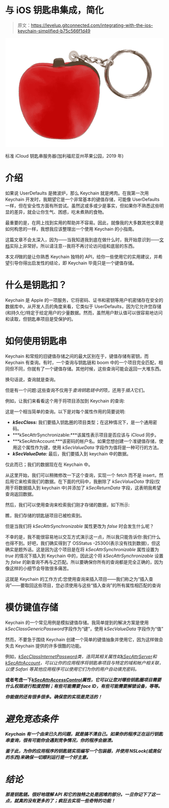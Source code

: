 # 与 iOS 钥匙串集成，简化

> 原文：<https://levelup.gitconnected.com/integrating-with-the-ios-keychain-simplified-b75c566f1d49>

![](img/1eb3fe4a7addae9ff0a108e06dd9981b.png)

标准 iCloud 钥匙串服务器(加利福尼亚州苹果公园，2019 年)

# 介绍

如果说 UserDefaults 是微波炉，那么 Keychain 就是烤肉。在我第一次用 Keychain 开发时，我期望它是一个非常基本的键值存储，可能像 UserDefaults 一样，但在安全性方面有所尝试。虽然这或多或少是事实，但如果你不熟悉这些明显的差异，就会让你生气、困惑，吃未煮熟的食物。

最重要的是，在网上找到实用的帮助并不容易。因此，就像我的大多数其他文章是如何构思的一样，我想我应该整理出一个使用 Keychain 的小指南。

这篇文章不会太深入，因为——当我知道我到底在做什么时，我开始意识到——[文档](https://developer.apple.com/documentation/security/keychain_services)实际上非常好。所以请注意--我将不再讨论访问组和底层的东西。

本文*将*做的是让你熟悉 Keychain 独特的 API，给你一些使用它的实用建议，并希望引导你得出启发性的结论，即 Keychain 毕竟只是一个键值存储。

# 什么是钥匙扣？

Keychain 是 Apple 的一项服务，它将密码、证书和密钥等用户机密储存在安全的数据库中。从开发人员的角度来看，它类似于 UserDefaults，因为它允许您存储(和持久化)特定于给定用户的少量数据。然而，虽然用户默认值可以很容易地访问和读取，但钥匙串项目是受保护的。

# 如何使用钥匙串

Keychain 和常规的旧键值存储之间的最大区别在于，键值存储有密钥，而 Keychain 有查询。有时，一个查询与钥匙链和 boom 中的一个项目完全匹配，相同但不同，你就有了一个键值存储。其他时候，这些查询可能会返回一大堆东西。

换句话说，查询就是查询。

但是有一个问题:这些查询不仅用于*查询钥匙链中的*项，还用于*插入*它们。

例如，让我们来看看这个用于将项目添加到 Keychain 的查询:

这是一个相当简单的查询。以下是对每个属性作用的简要说明:

*   ***kSecClass:*** 我们要插入钥匙圈的项目类型；在这种情况下，是一个通用密码。
*   ***kSecAttrSynchronizable:***该属性表示项目是否应该与 iCloud 同步。
*   ***kSecAttrAccount:***该密码的帐户名。如果您想创建一个准键值存储，使用这个属性作为键，使用 *kSecValueData* 字段作为值将是一种可行的方法。
*   ***kSecValueData:*** 最后，我们要插入到 keychain 中的数据。

仅此而已；我们的数据现在在 Keychain 中。

从这里开始，我们可以稍微修改一下这个查询，实现一个 fetch 而不是 insert，然后用它来检索我们的数据。在下面的代码中，我删除了 *kSecValueData* 字段(仅用于将数据插入到 keychain 中)并添加了 *kSecReturnData* 字段，这表明我希望查询返回数据。

然后，我们可以使用查询来检索我们刚才存储的数据，如下所示:

瞧，我们存储的钥匙链项目已被检索到。

但是当我们将 *kSecAttrSynchronizable* 属性更改为 *false* 时会发生什么呢？

不幸的是，我不能很容易地以交互方式演示这一点，所以我只能告诉你:我们什么也得不到。好吧，我们确实得到了 OSStatus -25300(表示没有找到数据)，但这确实是题外话。这是因为这个项目是在将 *kSecAttrSynchronizable* 属性设置为 *true* 的情况下插入到 Keychain 中的，因此这个将 *kSecAttrSynchronizable* 设置为 *false* 的新查询不再与之匹配。所以要确保你所有的查询都是完全正确的，因为像这样的小细节会导致很多痛苦。

这就是 Keychain 的工作方式:您使用查询来插入项目——我们称之为“插入查询”——要取回这些项目，您必须使用与这些“插入查询”的所有属性相匹配的查询

# 模仿键值存储

Keychain 的一个常见用例是模拟键值存储。我简单提到的解决方案是使用*kSecClassGenericPassword*字段作为“键”，使用 *kSecValueData* 字段作为“值”

然而，不要急于围绕 Keychain 创建一个简单的键值抽象并使用它，因为这样做会失去 Keychain 提供的许多很酷的功能。

例如，[*kSecClassInternetPassword*](https://developer.apple.com/documentation/security/ksecclassinternetpassword)*类，连同其相关属性如[*kSecAttrServer*](https://developer.apple.com/documentation/security/ksecattrserver)*和[*kSecAttrAccount*](https://developer.apple.com/documentation/security/ksecattraccount)*，*可以让你的应用程序将钥匙串项目与特定的域和帐户相关联，以便 Safari 等其他应用程序可以使用它们为你的用户自动填充密码。**

**或者考虑一下[*kSecAttrAccessControl*](https://developer.apple.com/documentation/security/ksecattraccesscontrol?language=objc)*属性，它可以让您对哪些钥匙圈项目需要什么权限进行粒度控制；有些可能需要 face ID，有些可能需要解锁设备，等等。***

***你能做的还有很多很多。确保您的实现是灵活的！***

# ***避免竞态条件***

***Keychain 有一个由来已久的问题，就是搞不清自己。如果你的程序正在运行钥匙串查询，很有可能你会遇到竞争情况，你的程序会崩溃。***

***鉴于此，为你的应用程序的钥匙链实现编写一个包装器，并使用 NSLock(或类似的东西)来确保一切顺利运行是一个好主意。***

# ***结论***

***那是钥匙链。很好地理解 API 和它的独特之处是困难的部分。一旦你记下了这一点，就真的没有更多的了；疯狂去实现一些奇特的功能！***